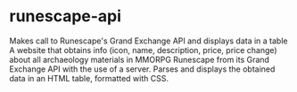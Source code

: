 # runescape-api
Makes call to Runescape's Grand Exchange API and displays data in a table<br/>
A website that obtains info (icon, name, description, price, price change) about all archaeology materials in MMORPG Runescape from its Grand Exchange API with the use of a server. Parses and displays the obtained data in an HTML table, formatted with CSS.
